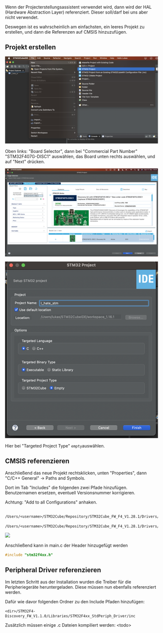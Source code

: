 Wenn der Projecterstellungsassistent verwendet wird, dann wird der HAL (Hardware Abstraction Layer) referenziert. Dieser soll/darf bei uns aber nicht verwendet.

Deswegen ist es wahrscheinlich am einfachsten, ein leeres Projekt zu erstellen, und dann die Referenzen auf CMSIS hinzuzufügen.

## Projekt erstellen

 ![](./_content/new_project.png)

 Oben links: "Board Selector", dann bei "Commercial Part Number" "STM32F407G-DISC1" auswählen, das Board unten rechts auswählen, und auf "Next" drücken.

 ![](./_content/select_board.png)

 ![](./_content/project_wizard.png)

 Hier bei "Targeted Project Type" ``empty``auswählen.

## CMSIS referenzieren

Anschließend das neue Projekt rechtsklicken, unten "Properties", dann "C/C++ General" -> Paths and Symbols.

Dort im Tab "Includes" die folgenden zwei Pfade hinzufügen. Benutzernamen ersetzen, eventuell Versionsnummer korrigieren.

Achtung: "Add to all Configurations" anhaken.

```
 /Users/<username>/STM32Cube/Repository/STM32Cube_FW_F4_V1.28.1/Drivers/CMSIS/Device/ST/STM32F4xx/Include
 /Users/<username>/STM32Cube/Repository/STM32Cube_FW_F4_V1.28.1/Drivers/CMSIS/Include
```

![](./_content/add_path_.png)


Anschließend kann in main.c der Header hinzugefügt werden

```c
#include "stm32f4xx.h"
```


## Peripheral Driver referenzieren

Im letzten Schritt aus der Installation wurden die Treiber für die Peripheriegeräte heruntergeladen. Diese müssen nun ebenfalls referenziert werden.

Dafür wie davor folgenden Ordner zu den Include Pfaden hinzufügen:

```
<dir>/STM32F4-Discovery_FW_V1.1.0/Libraries/STM32F4xx_StdPeriph_Driver/inc
```

Zusätzlich müssen einige .c Dateien kompiliert werden: \<todo\>
